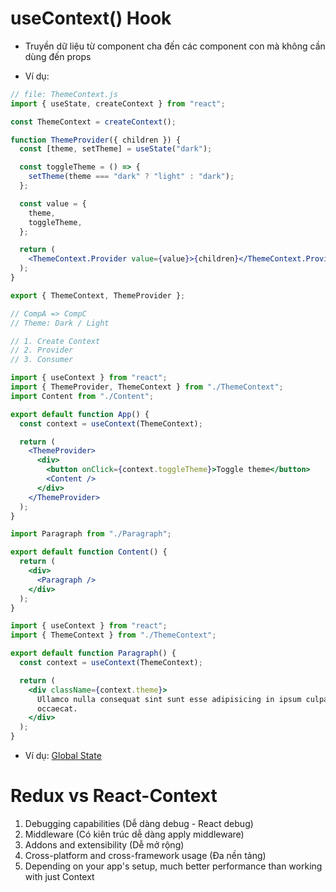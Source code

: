 # useContext() Hook

- Truyền dữ liệu từ component cha đến các component con mà không cần dùng đến props

- Ví dụ:

```jsx
// file: ThemeContext.js
import { useState, createContext } from "react";

const ThemeContext = createContext();

function ThemeProvider({ children }) {
  const [theme, setTheme] = useState("dark");

  const toggleTheme = () => {
    setTheme(theme === "dark" ? "light" : "dark");
  };

  const value = {
    theme,
    toggleTheme,
  };

  return (
    <ThemeContext.Provider value={value}>{children}</ThemeContext.Provider>
  );
}

export { ThemeContext, ThemeProvider };
```

```jsx
// CompA => CompC
// Theme: Dark / Light

// 1. Create Context
// 2. Provider
// 3. Consumer

import { useContext } from "react";
import { ThemeProvider, ThemeContext } from "./ThemeContext";
import Content from "./Content";

export default function App() {
  const context = useContext(ThemeContext);

  return (
    <ThemeProvider>
      <div>
        <button onClick={context.toggleTheme}>Toggle theme</button>
        <Content />
      </div>
    </ThemeProvider>
  );
}
```

```jsx
import Paragraph from "./Paragraph";

export default function Content() {
  return (
    <div>
      <Paragraph />
    </div>
  );
}
```

```jsx
import { useContext } from "react";
import { ThemeContext } from "./ThemeContext";

export default function Paragraph() {
  const context = useContext(ThemeContext);

  return (
    <div className={context.theme}>
      Ullamco nulla consequat sint sunt esse adipisicing in ipsum culpa non qui
      occaecat.
    </div>
  );
}
```

- Ví dụ: [Global State](./24_demo/)

# Redux vs React-Context

1. Debugging capabilities (Dễ dàng debug - React debug)
2. Middleware (Có kiên trúc dễ dàng apply middleware)
3. Addons and extensibility (Dễ mở rộng)
4. Cross-platform and cross-framework usage (Đa nền tảng)
5. Depending on your app's setup, much better performance than working with just Context
